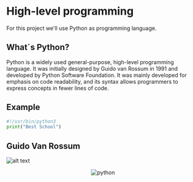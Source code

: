 # High-level programming

For this project we'll use Python as programming language.

## What´s Python?

Python is a widely used general-purpose, high-level programming language. It was initially designed by Guido van Rossum in 1991 and developed by Python Software Foundation. It was mainly developed for emphasis on code readability, and its syntax allows programmers to express concepts in fewer lines of code.

## Example

```Python
#!/usr/bin/python3
print("Best School")
```

## Guido Van Rossum

![alt text](https://pbs.twimg.com/profile_images/424495004/GuidoAvatar_400x400.jpg)


<p align="center">
   <img src="https://lh3.googleusercontent.com/proxy/NvzVwXrbHBiPWh8UFgX2lvvbMzuTaGvccdim8l6M3LGDB0qj4e4Eob1RROBIE6bhlsCa0PoUHYLGQKC3sBdUdkG0KvoQ" alt="python"/>
</p>

